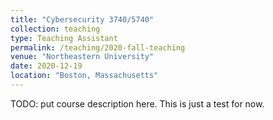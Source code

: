 ```yaml
---
title: "Cybersecurity 3740/5740"
collection: teaching
type: Teaching Assistant
permalink: /teaching/2020-fall-teaching
venue: "Northeastern University"
date: 2020-12-19
location: "Boston, Massachusetts"
---
```


TODO: put course description here. This is just a test for now.
